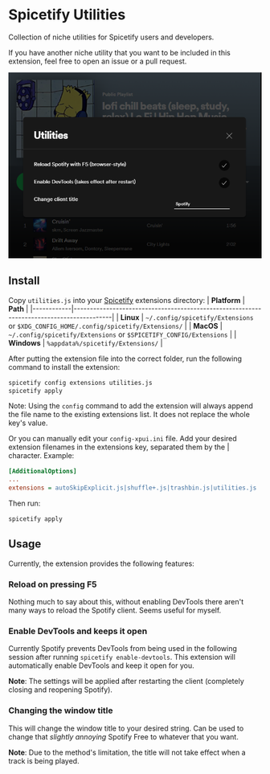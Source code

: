 # Spicetify Utilities

Collection of niche utilities for Spicetify users and developers.

If you have another niche utility that you want to be included in this extension, feel free to open an issue or a pull request.

![preview](preview.png)

## Install

Copy `utilities.js` into your [Spicetify](https://github.com/spicetify/spicetify-cli) extensions directory:
| **Platform** | **Path** |
|------------|------------------------------------------------------------------------------------------|
| **Linux** | `~/.config/spicetify/Extensions` or `$XDG_CONFIG_HOME/.config/spicetify/Extensions/` |
| **MacOS** | `~/.config/spicetify/Extensions` or `$SPICETIFY_CONFIG/Extensions` |
| **Windows** | `%appdata%/spicetify/Extensions/` |

After putting the extension file into the correct folder, run the following command to install the extension:

```
spicetify config extensions utilities.js
spicetify apply
```

Note: Using the `config` command to add the extension will always append the file name to the existing extensions list. It does not replace the whole key's value.

Or you can manually edit your `config-xpui.ini` file. Add your desired extension filenames in the extensions key, separated them by the | character.
Example:

```ini
[AdditionalOptions]
...
extensions = autoSkipExplicit.js|shuffle+.js|trashbin.js|utilities.js
```

Then run:

```sh
spicetify apply
```

## Usage

Currently, the extension provides the following features:

### Reload on pressing F5

Nothing much to say about this, without enabling DevTools there aren't many ways to reload the Spotify client. Seems useful for myself.

### Enable DevTools and keeps it open

Currently Spotify prevents DevTools from being used in the following session after running `spicetify enable-devtools`. This extension will automatically enable DevTools and keep it open for you.

**Note**: The settings will be applied after restarting the client (completely closing and reopening Spotify).

### Changing the window title

This will change the window title to your desired string. Can be used to change that _slightly annoying_ Spotify Free to whatever that you want.

**Note**: Due to the method's limitation, the title will not take effect when a track is being played.